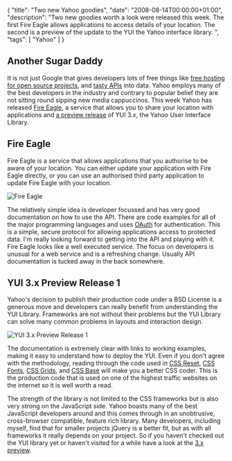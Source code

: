 {
  "title": "Two new Yahoo goodies",
  "date": "2008-08-14T00:00:00+01:00",
  "description": "Two new goodies worth a look were released this week. The first Fire Eagle allows applications to access details of your location. The second is a preview of the update to the YUI the Yahoo interface library. ",
  "tags": [
    "Yahoo"
  ]
}

## Another Sugar Daddy

It is not just Google that gives developers lots of free things like [free hosting for open source projects][1], and [tasty APIs][2] into data. Yahoo employs many of the best developers in the industry and contrary to popular belief they are not sitting round sipping new media cappuccinos. This week Yahoo has released [Fire Eagle][3], a service that allows you to share your location with applications and [a preview release][4] of YUI 3.x, the Yahoo User Interface Library.

## Fire Eagle

Fire Eagle is a service that allows applications that you authorise to be aware of your location. You can either update your application with Fire Eagle directly, or you can use an authorised third party application to update Fire Eagle with your location.

![Fire Eagle][5] 

The relatively simple idea is developer focussed and has very good documentation on how to use the API. There are code examples for all of the major programming languages and uses [OAuth][6] for authentication. This is a simple, secure protocol for allowing applications access to protected data. I'm really looking forward to getting into the API and playing with it. Fire Eagle looks like a well executed service. The focus on developers is unusual for a web service and is a refreshing change. Usually API documentation is tucked away in the back somewhere.

## YUI 3.x Preview Release 1

Yahoo's decision to publish their production code under a BSD License is a generous move and developers can really benefit from understanding the YUI Library. Frameworks are not without their problems but the YUI Library can solve many common problems in layouts and interaction design.

![YUI 3.x Preview Release 1][7] 

The documentation is extremely clear with links to working examples, making it easy to understand how to deploy the YUI. Even if you don't agree with the methodology, reading through the code used in [CSS Reset][8], [CSS Fonts][9], [CSS Grids][10], and [CSS Base][11] will make you a better CSS coder. This is the production code that is used on one of the highest traffic websites on the internet so it is well worth a read.

The strength of the library is not limited to the CSS frameworks but is also very strong on the JavaScript side. Yahoo boasts many of the best JavaScript developers around and this comes through in an unobtrusive, cross-browser compatible, feature rich library. Many developers, including myself, find that for smaller projects jQuery is a better fit, but as with all frameworks it really depends on your project. So if you haven't checked out the YUI library yet or haven't visited for a while have a look at the [3.x preview][4].

 [1]: http://code.google.com/hosting/
 [2]: http://code.google.com/
 [3]: https://en.wikipedia.org/wiki/Fire_Eagle
 [4]: https://en.wikipedia.org/wiki/YUI_Library
 [5]: /images/articles/fireeagle.png
 [6]: http://oauth.net/
 [7]: /images/articles/yui.png
 [8]: https://en.wikipedia.org/wiki/YUI_Library
 [9]: https://en.wikipedia.org/wiki/YUI_Library
 [10]: https://en.wikipedia.org/wiki/YUI_Library
 [11]: https://en.wikipedia.org/wiki/YUI_Library 
